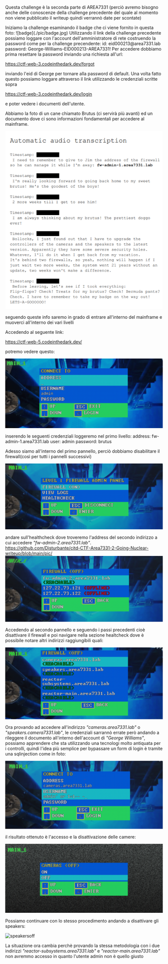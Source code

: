 Questa challenge è la seconda parte di AREA7331 (perciò avremo bisogno anche delle conoscenze della challenge precedente del quale al momento non viene pubblicato il writeup quindi verrannò date per scontate)
<!-->
Iniziamo la challenge esaminando il badge che ci viene fornito in questa foto:

![badge](./pic/badge.jpg)

Utilizzando il link della challenge precedente possiamo loggare con l'account dell'amministratore di rete costruendo la password come per la challenge precendente:

    id:
      eid000213@area7331.lab
    password:
      George-Williams-EID000213-AREA7331!
Per accedere dobbiamo prima resettare la password inviando una richiesta all'url:
<!-->
https://ctf-web-3.codeinthedark.dev/forgot
<!-->
inviando l'eid di George per tornare alla password di default.

Una volta fatto questo possiamo loggare attraverso il link utilizzando le credenziali scritte sopra 
<!-->
https://ctf-web-3.codeinthedark.dev/login
<!-->
e poter vedere i documenti dell'utente.
<!-->
Abbiamo la foto di un cane chiamato Brutus (ci servirà più avanti)
ed un documento dove ci sono informazioni fondamentali per accedere al mainframe.

![info per entrare](./pic/mainframeinfo.png)

seguendo queste info saremo in grado di entrare all'interno del mainframe e muoverci all'interno dei vari livelli
<!-->
Accedendo al seguente link:
<!-->
https://ctf-web-5.codeinthedark.dev/
<!-->
potremo vedere questo:
<!-->
![pannello di accesso](./pic/mainframelogin.png)
<!-->
inserendo le seguenti credenziali loggeremo nel primo livello:
    address:
        fw-admin-1.area7331.lab
    user:
        admin
    password:
        brutus
<!-->
Adesso siamo all'interno del primo pannello, perciò dobbiamo disabilitare il firewall(così per tutti i pannelli successivi)

![fw-admin-1-off](./pic/mainframe-fwadmin1.png)

andare sull'healthcheck dove troveremo l'address del secondo indirizzo a cui accedere _"fw-admin-2.area7331.lab"_.
https://github.com/Disturbante/citd-CTF-Area7331-2-Going-Nuclear-writeup/blob/main/pic/
![firewall1off](./pic/mainframe-firewalloff.png)


Accedendo al secondo pannello e seguendo i passi precedenti cioè disattivare il firewall e poi navigare nella sezione healtcheck dove è possibile notare altri indirizzi raggiungibili quali:

![firewall2off](./pic/mainframe-fwfirewalloff2.png)

Ora provando ad accedere all'indirizzo _"cameras.area7331.lab"_ o _"speakers.camera7331.lab"_, le credenziali sarrannò errate però andando a rileggere il documento all'interno dell'account di _"George Williams"_, possiamo apprendere che sta utilizzando una tecnologi molto antiquata per i controlli, quindi l'idea più semplice per bypassare un form  di login è tramite una sqlinjection come in foto:

![cmaerassqlioff](./pic/cameras-accessviaSqli.png)

il risultato ottenuto è l'accesso e la disattivazione delle camere:

![cmaerassqlioff](./pic/camerasoff.png)

Possiamo continuare con lo stesso procedimento andando a disattivare gli speakers:

![speakersoff](./pic/speakerssoff.png)

La situazione ora cambia perchè provando la stessa metodologia con i due indirizzi _"reactor-subsystems.area7331.lab"_ e _"reactor-main.area7331.lab"_ non avremmo accesso in quanto l'utente admin non è quello giusto

